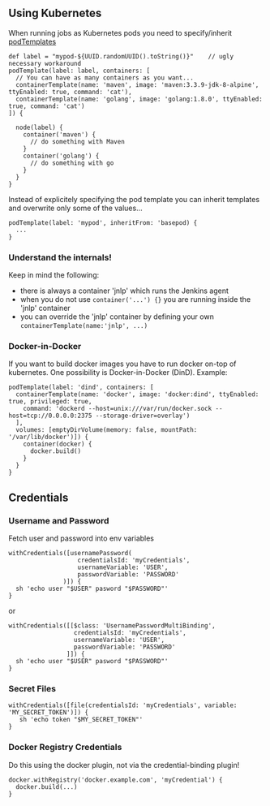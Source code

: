 ## Using Kubernetes

When running jobs as Kubernetes pods you need to specify/inherit [podTemplates](https://github.com/jenkinsci/kubernetes-plugin)

    def label = "mypod-${UUID.randomUUID().toString()}"    // ugly necessary workaround
    podTemplate(label: label, containers: [
      // You can have as many containers as you want...
      containerTemplate(name: 'maven', image: 'maven:3.3.9-jdk-8-alpine', ttyEnabled: true, command: 'cat'),
      containerTemplate(name: 'golang', image: 'golang:1.8.0', ttyEnabled: true, command: 'cat')
    ]) {

      node(label) {
        container('maven') {
          // do something with Maven
        }
        container('golang') {
          // do something with go
        }
      }
    }

Instead of explicitely specifying the pod template you can inherit templates and overwrite only some of the
values...

    podTemplate(label: 'mypod', inheritFrom: 'basepod) {
      ...
    }

### Understand the internals!

Keep in mind the following:

- there is always a container 'jnlp' which runs the Jenkins agent
- when you do not use `container('...') {}` you are running inside the 'jnlp' container
- you can override the 'jnlp' container by defining your own `containerTemplate(name:'jnlp', ...)`

### Docker-in-Docker

If you want to build docker images you have to run docker on-top of kubernetes. One possibility is Docker-in-Docker (DinD). Example:

    podTemplate(label: 'dind', containers: [
      containerTemplate(name: 'docker', image: 'docker:dind', ttyEnabled: true, privileged: true,
        command: 'dockerd --host=unix:///var/run/docker.sock --host=tcp://0.0.0.0:2375 --storage-driver=overlay')
      ],
      volumes: [emptyDirVolume(memory: false, mountPath: '/var/lib/docker')]) {
        container(docker) {
          docker.build()
        }
      }
    }

## Credentials

### Username and Password

Fetch user and password into env variables

    withCredentials([usernamePassword(
                       credentialsId: 'myCredentials',
                       usernameVariable: 'USER',
                       passwordVariable: 'PASSWORD'
                   )]) {
      sh 'echo user "$USER" pasword "$PASSWORD"'
    }
 
 or
 
    withCredentials([[$class: 'UsernamePasswordMultiBinding',
                      credentialsId: 'myCredentials', 
                      usernameVariable: 'USER', 
                      passwordVariable: 'PASSWORD'
                    ]]) {
      sh 'echo user "$USER" pasword "$PASSWORD"'
    }
    
### Secret Files

    withCredentials([file(credentialsId: 'myCredentials', variable: 'MY_SECRET_TOKEN')]) {
       sh 'echo token "$MY_SECRET_TOKEN"'
    }
    
### Docker Registry Credentials

Do this using the docker plugin, not via the credential-binding plugin!

    docker.withRegistry('docker.example.com', 'myCredential') {
      docker.build(...)
    }
